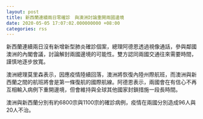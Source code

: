 ```yaml
---
layout: post
title: 新西蘭連續兩日零確診　與澳洲討論重開兩國邊境
date: 2020-05-05 17:07:02.000000000 +08:00
categories: rss
---
```


新西蘭連續兩日沒有新增新型肺炎確診個案，總理阿德恩透過視像通話，參與鄰國澳洲的內閣會議，討論解封兩國邊境的可能性。雙方認同兩國交通往來需要時間，謹慎地逐步放寬。

澳洲總理莫里森表示，因應疫情陸續回落，澳洲將恢復內陸州際航班，而澳洲與新西蘭之間的航班將會是第一條復航的國際航線。阿德恩表示，兩國會在有信心不再互相輸入病例下重開邊境，但會維持與全球其他國家封鎖措施一段長時間。

澳洲與新西蘭分別有約6800宗與1100宗的確診病例，疫情在兩國分別造成96人與20人不治。
